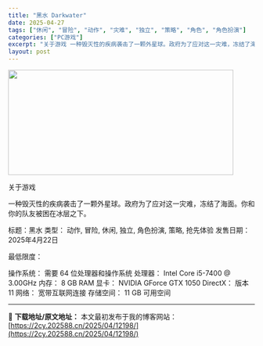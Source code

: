 ```yaml
---
title: "黑水 Darkwater"
date: 2025-04-27
tags: ["休闲", "冒险", "动作", "灾难", "独立", "策略", "角色", "角色扮演"]
categories: ["PC游戏"]
excerpt: "关于游戏 一种毁灭性的疾病袭击了一颗外星球。政府为了应对这一灾难，冻结了海面。你和你的队友被困在冰层之下。 标题：黑水 类型： 动作, 冒险, 休闲, 独立, 角色扮演, 策略, 抢先体验 发售日期：2025年4月22日 最低限度： 操作系统： 需要 64 位处理器和操作系统 处理器： Intel &hellip;"
layout: post
---
```


<img class="aligncenter size-full wp-image-12195" src="https://2cy.202588.cn/wp-content/uploads/2025/04/2025042714162888.webp" alt="" width="460" height="215" />

关于游戏

一种毁灭性的疾病袭击了一颗外星球。政府为了应对这一灾难，冻结了海面。你和你的队友被困在冰层之下。

标题：黑水
类型： 动作, 冒险, 休闲, 独立, 角色扮演, 策略, 抢先体验
发售日期：2025年4月22日

最低限度：

操作系统： 需要 64 位处理器和操作系统
处理器： Intel Core i5-7400 @ 3.00GHz
内存： 8 GB RAM
显卡： NVIDIA GForce GTX 1050
DirectX： 版本 11
网络： 宽带互联网连接
存储空间： 11 GB 可用空间

---
📖 **下载地址/原文地址：** 本文最初发布于我的博客网站：[https://2cy.202588.cn/2025/04/12198/](https://2cy.202588.cn/2025/04/12198/)
